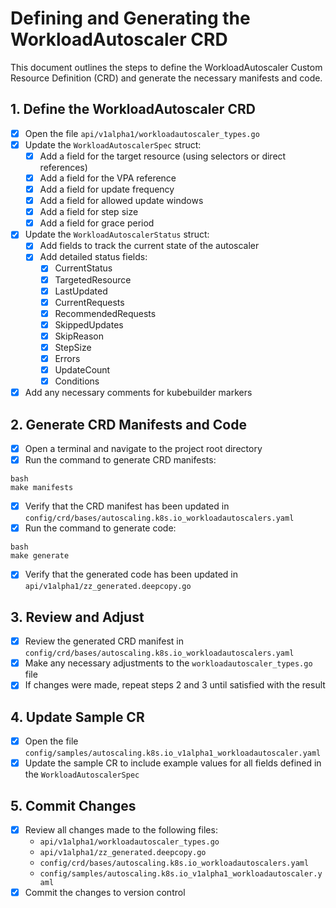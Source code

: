 # Defining and Generating the WorkloadAutoscaler CRD

This document outlines the steps to define the WorkloadAutoscaler Custom Resource Definition (CRD) and generate the necessary manifests and code.

## 1. Define the WorkloadAutoscaler CRD

- [x] Open the file `api/v1alpha1/workloadautoscaler_types.go`
- [x] Update the `WorkloadAutoscalerSpec` struct:
  - [x] Add a field for the target resource (using selectors or direct references)
  - [x] Add a field for the VPA reference
  - [x] Add a field for update frequency
  - [x] Add a field for allowed update windows
  - [x] Add a field for step size
  - [x] Add a field for grace period
- [x] Update the `WorkloadAutoscalerStatus` struct:
  - [x] Add fields to track the current state of the autoscaler
  - [x] Add detailed status fields:
    - [x] CurrentStatus
    - [x] TargetedResource
    - [x] LastUpdated
    - [x] CurrentRequests
    - [x] RecommendedRequests
    - [x] SkippedUpdates
    - [x] SkipReason
    - [x] StepSize
    - [x] Errors
    - [x] UpdateCount
    - [x] Conditions
- [x] Add any necessary comments for kubebuilder markers

## 2. Generate CRD Manifests and Code

- [x] Open a terminal and navigate to the project root directory
- [x] Run the command to generate CRD manifests:

```
bash
make manifests
```

- [x] Verify that the CRD manifest has been updated in `config/crd/bases/autoscaling.k8s.io_workloadautoscalers.yaml`
- [x] Run the command to generate code:

```
bash
make generate
```

- [x] Verify that the generated code has been updated in `api/v1alpha1/zz_generated.deepcopy.go`

## 3. Review and Adjust

- [x] Review the generated CRD manifest in `config/crd/bases/autoscaling.k8s.io_workloadautoscalers.yaml`
- [x] Make any necessary adjustments to the `workloadautoscaler_types.go` file
- [x] If changes were made, repeat steps 2 and 3 until satisfied with the result

## 4. Update Sample CR

- [x] Open the file `config/samples/autoscaling.k8s.io_v1alpha1_workloadautoscaler.yaml`
- [x] Update the sample CR to include example values for all fields defined in the `WorkloadAutoscalerSpec`

## 5. Commit Changes

- [x] Review all changes made to the following files:
  - `api/v1alpha1/workloadautoscaler_types.go`
  - `api/v1alpha1/zz_generated.deepcopy.go`
  - `config/crd/bases/autoscaling.k8s.io_workloadautoscalers.yaml`
  - `config/samples/autoscaling.k8s.io_v1alpha1_workloadautoscaler.yaml`
- [x] Commit the changes to version control
